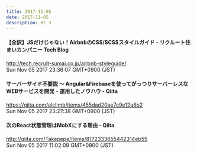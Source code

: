 ```yaml
---
title: 2017-11-05
date: 2017-11-05
description: B! 3
---
```


#### 【全訳】JSだけじゃない！AirbnbのCSS/SCSSスタイルガイド - リクルート住まいカンパニー Tech Blog
http://tech.recruit-sumai.co.jp/airbnb-styleguide/<br>
Sun Nov 05 2017 23:36:07 GMT+0900 (JST)<br>


#### サーバーサイド不要説 ～ Angular&Firebaseを使ってがっつりサーバーレスなWEBサービスを開発・運用したノウハウ - Qiita
https://qiita.com/alclimb/items/455dad20ae7c9e12a8b2<br>
Sun Nov 05 2017 23:27:38 GMT+0900 (JST)<br>


#### 次のReact状態管理はMobXにする理由 - Qiita
http://qiita.com/Takepepe/items/8172333655442314eb55<br>
Sun Nov 05 2017 11:02:09 GMT+0900 (JST)<br>


